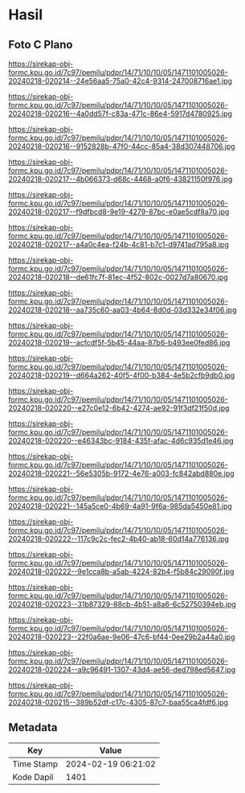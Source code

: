 # Hasil

## Foto C Plano

https://sirekap-obj-formc.kpu.go.id/7c97/pemilu/pdpr/14/71/10/10/05/1471101005026-20240218-020214--24e56aa5-75a0-42c4-9314-247008716ae1.jpg

https://sirekap-obj-formc.kpu.go.id/7c97/pemilu/pdpr/14/71/10/10/05/1471101005026-20240218-020216--4a0dd57f-c83a-471c-86e4-5917d4780925.jpg

https://sirekap-obj-formc.kpu.go.id/7c97/pemilu/pdpr/14/71/10/10/05/1471101005026-20240218-020216--9152828b-47f0-44cc-85a4-38d307448706.jpg

https://sirekap-obj-formc.kpu.go.id/7c97/pemilu/pdpr/14/71/10/10/05/1471101005026-20240218-020217--4b066373-d68c-4468-a0f6-43821150f976.jpg

https://sirekap-obj-formc.kpu.go.id/7c97/pemilu/pdpr/14/71/10/10/05/1471101005026-20240218-020217--f9dfbcd8-9e19-4279-87bc-e0ae5cdf8a70.jpg

https://sirekap-obj-formc.kpu.go.id/7c97/pemilu/pdpr/14/71/10/10/05/1471101005026-20240218-020217--a4a0c4ea-f24b-4c81-b7c1-d9741ad795a8.jpg

https://sirekap-obj-formc.kpu.go.id/7c97/pemilu/pdpr/14/71/10/10/05/1471101005026-20240218-020218--de61fc7f-81ec-4f52-802c-0027d7a80670.jpg

https://sirekap-obj-formc.kpu.go.id/7c97/pemilu/pdpr/14/71/10/10/05/1471101005026-20240218-020218--aa735c60-aa03-4b64-8d0d-03d332e34f06.jpg

https://sirekap-obj-formc.kpu.go.id/7c97/pemilu/pdpr/14/71/10/10/05/1471101005026-20240218-020219--acfcdf5f-5b45-44aa-87b6-b493ee0fed86.jpg

https://sirekap-obj-formc.kpu.go.id/7c97/pemilu/pdpr/14/71/10/10/05/1471101005026-20240218-020219--d664a262-40f5-4f00-b384-4e5b2cfb9db0.jpg

https://sirekap-obj-formc.kpu.go.id/7c97/pemilu/pdpr/14/71/10/10/05/1471101005026-20240218-020220--e27c0e12-6b42-4274-ae92-91f3df21f50d.jpg

https://sirekap-obj-formc.kpu.go.id/7c97/pemilu/pdpr/14/71/10/10/05/1471101005026-20240218-020220--e46343bc-9184-435f-afac-4d6c935d1e46.jpg

https://sirekap-obj-formc.kpu.go.id/7c97/pemilu/pdpr/14/71/10/10/05/1471101005026-20240218-020221--56e5305b-9172-4e76-a003-fc842abd880e.jpg

https://sirekap-obj-formc.kpu.go.id/7c97/pemilu/pdpr/14/71/10/10/05/1471101005026-20240218-020221--145a5ce0-4b69-4a91-9f6a-985da5450e81.jpg

https://sirekap-obj-formc.kpu.go.id/7c97/pemilu/pdpr/14/71/10/10/05/1471101005026-20240218-020222--117c9c2c-fec2-4b40-ab18-60d14a776136.jpg

https://sirekap-obj-formc.kpu.go.id/7c97/pemilu/pdpr/14/71/10/10/05/1471101005026-20240218-020222--9e1cca8b-a5ab-4224-82b4-f5b84c29090f.jpg

https://sirekap-obj-formc.kpu.go.id/7c97/pemilu/pdpr/14/71/10/10/05/1471101005026-20240218-020223--31b87329-88cb-4b51-a8a6-6c52750394eb.jpg

https://sirekap-obj-formc.kpu.go.id/7c97/pemilu/pdpr/14/71/10/10/05/1471101005026-20240218-020223--22f0a6ae-9e06-47c6-bf44-0ee29b2a44a0.jpg

https://sirekap-obj-formc.kpu.go.id/7c97/pemilu/pdpr/14/71/10/10/05/1471101005026-20240218-020224--a9c96491-1307-43d4-ae56-ded798ed5647.jpg

https://sirekap-obj-formc.kpu.go.id/7c97/pemilu/pdpr/14/71/10/10/05/1471101005026-20240218-020215--389b52df-c17c-4305-87c7-baa55ca4fdf6.jpg


## Metadata

| Key        | Value               |
| ---------- | ------------------- |
| Time Stamp | 2024-02-19 06:21:02 |
| Kode Dapil | 1401                |




